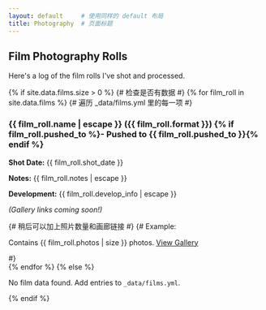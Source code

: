 ```yaml
---
layout: default     # 使用同样的 default 布局
title: Photography  # 页面标题
---
```


## Film Photography Rolls

Here's a log of the film rolls I've shot and processed.

<div class="film-roll-list">
{% if site.data.films.size > 0 %} {# 检查是否有数据 #}
  {% for film_roll in site.data.films %} {# 遍历 _data/films.yml 里的每一项 #}
    <div class="film-roll-item">
      <h3>{{ film_roll.name | escape }} ({{ film_roll.format }}) {% if film_roll.pushed_to %}- Pushed to {{ film_roll.pushed_to }}{% endif %}</h3>
      <p><strong>Shot Date:</strong> {{ film_roll.shot_date }}</p>
      <p><strong>Notes:</strong> {{ film_roll.notes | escape }}</p>
      <p><strong>Development:</strong> {{ film_roll.develop_info | escape }}</p>
      <p><em>(Gallery links coming soon!)</em></p>
      {# 稍后可以加上照片数量和画廊链接 #}
      {# Example: <p>Contains {{ film_roll.photos | size }} photos. <a href="/gallery/{{ film_roll.id }}.html">View Gallery</a></p> #}
    </div>
  {% endfor %}
{% else %}
  <p>No film data found. Add entries to <code>_data/films.yml</code>.</p>
{% endif %}
</div>